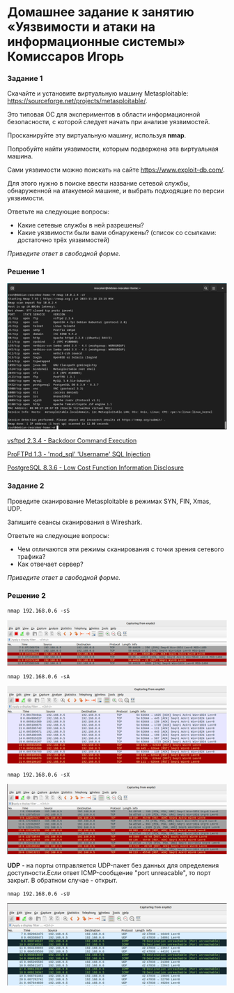# Домашнее задание к занятию «Уязвимости и атаки на информационные системы» Комиссаров Игорь

### Задание 1

Скачайте и установите виртуальную машину Metasploitable: https://sourceforge.net/projects/metasploitable/.

Это типовая ОС для экспериментов в области информационной безопасности, с которой следует начать при анализе уязвимостей.

Просканируйте эту виртуальную машину, используя **nmap**.

Попробуйте найти уязвимости, которым подвержена эта виртуальная машина.

Сами уязвимости можно поискать на сайте https://www.exploit-db.com/.

Для этого нужно в поиске ввести название сетевой службы, обнаруженной на атакуемой машине, и выбрать подходящие по версии уязвимости.

Ответьте на следующие вопросы:

- Какие сетевые службы в ней разрешены?
- Какие уязвимости были вами обнаружены? (список со ссылками: достаточно трёх уязвимостей)
  
*Приведите ответ в свободной форме.*  

### Решение 1

![1.png](./img/1.png)

[vsftpd 2.3.4 - Backdoor Command Execution](https://www.exploit-db.com/exploits/49757)

[ProFTPd 1.3 - 'mod_sql' 'Username' SQL Injection](https://www.exploit-db.com/exploits/32798)

[PostgreSQL 8.3.6 - Low Cost Function Information Disclosure](https://www.exploit-db.com/exploits/32847)

### Задание 2

Проведите сканирование Metasploitable в режимах SYN, FIN, Xmas, UDP.

Запишите сеансы сканирования в Wireshark.

Ответьте на следующие вопросы:

- Чем отличаются эти режимы сканирования с точки зрения сетевого трафика?
- Как отвечает сервер?

*Приведите ответ в свободной форме.*

### Решение 2

```
nmap 192.168.0.6 -sS
```
![2.png](./img/2.png)

```
nmap 192.168.0.6 -sA
```

![3.png](./img/3.png)

```
nmap 192.168.0.6 -sX
```

![4.png](./img/4.png)

**UDP** - на порты  отправляется UDP-пакет без данных для определения доступности.Если ответ ICMP-сообщение "port unreacable", то порт закрыт. В обратном случае - открыт. 

```
nmap 192.168.0.6 -sU
```

![5.png](./img/5.png)
